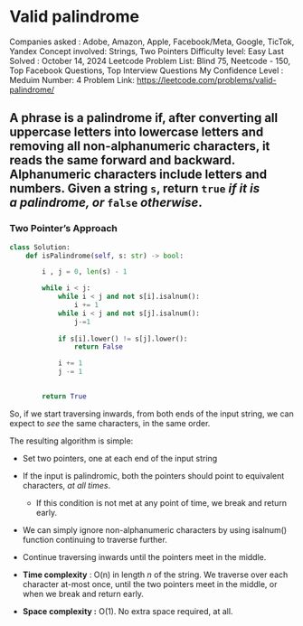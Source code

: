 # Valid palindrome

Companies asked : Adobe, Amazon, Apple, Facebook/Meta, Google, TicTok, Yandex
Concept involved: Strings, Two Pointers
Difficulty level: Easy
Last Solved : October 14, 2024
Leetcode Problem List: Blind 75, Neetcode - 150, Top Facebook Questions, Top Interview Questions
My Confidence Level : Meduim
Number: 4
Problem Link: https://leetcode.com/problems/valid-palindrome/

## A phrase is a **palindrome** if, after converting all uppercase letters into lowercase letters and removing all non-alphanumeric characters, it reads the same forward and backward. Alphanumeric characters include letters and numbers. Given a string `s`, return `true` *if it is a **palindrome**, or* `false` *otherwise*.

### Two Pointer’s Approach

```python
class Solution:
    def isPalindrome(self, s: str) -> bool:

        i , j = 0, len(s) - 1 

        while i < j: 
            while i < j and not s[i].isalnum():
                i += 1
            while i < j and not s[j].isalnum():
                j-=1
            
            if s[i].lower() != s[j].lower():
                return False 

            i += 1
            j -= 1

        
        return True 
```

So, if we start traversing inwards, from both ends of the input string, we can expect to *see* the same characters, in the same order.

The resulting algorithm is simple:

- Set two pointers, one at each end of the input string
- If the input is palindromic, both the pointers should point to equivalent characters, *at all times*.
    - If this condition is not met at any point of time, we break and return early.
- We can simply ignore non-alphanumeric characters by using isalnum() function continuing to traverse further.
- Continue traversing inwards until the pointers meet in the middle.

- **Time complexity** : O(n) in length *n* of the string. We traverse over each character at-most once, until the two pointers meet in the middle, or when we break and return early.
- **Space complexity :** O(1). No extra space required, at all.